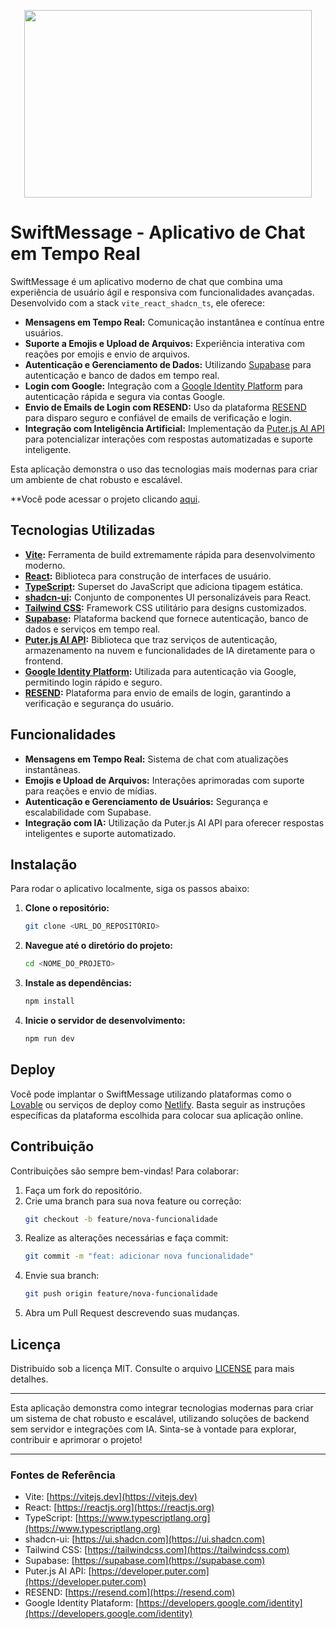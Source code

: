 <p align="center">
  <img width="460" height="300" src="https://github.com/Rafael-Lee1/Icons/blob/8a4f18d8c811a1bf19f8dfe5472511a16788ce54/MESSAGE_API.png">
</p>

# SwiftMessage - Aplicativo de Chat em Tempo Real

SwiftMessage é um aplicativo moderno de chat que combina uma experiência de usuário ágil e responsiva com funcionalidades avançadas. Desenvolvido com a stack `vite_react_shadcn_ts`, ele oferece:

- **Mensagens em Tempo Real:** Comunicação instantânea e contínua entre usuários.
- **Suporte a Emojis e Upload de Arquivos:** Experiência interativa com reações por emojis e envio de arquivos.
- **Autenticação e Gerenciamento de Dados:** Utilizando [Supabase](https://supabase.com) para autenticação e banco de dados em tempo real.
- **Login com Google:** Integração com a [Google Identity Platform](https://developers.google.com/identity) para autenticação rápida e segura via contas Google.
- **Envio de Emails de Login com RESEND:** Uso da plataforma [RESEND](https://resend.com) para disparo seguro e confiável de emails de verificação e login.
- **Integração com Inteligência Artificial:** Implementação da [Puter.js AI API](https://developer.puter.com) para potencializar interações com respostas automatizadas e suporte inteligente.

Esta aplicação demonstra o uso das tecnologias mais modernas para criar um ambiente de chat robusto e escalável.

**Você pode acessar o projeto clicando <a href="https://preview--chatbubble-nimbus.lovable.app/auth">aqui</a>.</p>

## Tecnologias Utilizadas

- **[Vite](https://vitejs.dev):** Ferramenta de build extremamente rápida para desenvolvimento moderno.
- **[React](https://reactjs.org):** Biblioteca para construção de interfaces de usuário.
- **[TypeScript](https://www.typescriptlang.org):** Superset do JavaScript que adiciona tipagem estática.
- **[shadcn-ui](https://ui.shadcn.com):** Conjunto de componentes UI personalizáveis para React.
- **[Tailwind CSS](https://tailwindcss.com):** Framework CSS utilitário para designs customizados.
- **[Supabase](https://supabase.com):** Plataforma backend que fornece autenticação, banco de dados e serviços em tempo real.
- **[Puter.js AI API](https://developer.puter.com):** Biblioteca que traz serviços de autenticação, armazenamento na nuvem e funcionalidades de IA diretamente para o frontend.
- **[Google Identity Platform](https://developers.google.com/identity):** Utilizada para autenticação via Google, permitindo login rápido e seguro.
- **[RESEND](https://resend.com):** Plataforma para envio de emails de login, garantindo a verificação e segurança do usuário.


## Funcionalidades

- **Mensagens em Tempo Real:** Sistema de chat com atualizações instantâneas.
- **Emojis e Upload de Arquivos:** Interações aprimoradas com suporte para reações e envio de mídias.
- **Autenticação e Gerenciamento de Usuários:** Segurança e escalabilidade com Supabase.
- **Integração com IA:** Utilização da Puter.js AI API para oferecer respostas inteligentes e suporte automatizado.

## Instalação

Para rodar o aplicativo localmente, siga os passos abaixo:

1. **Clone o repositório:**
   ```bash
   git clone <URL_DO_REPOSITÓRIO>
   ```
2. **Navegue até o diretório do projeto:**
   ```bash
   cd <NOME_DO_PROJETO>
   ```
3. **Instale as dependências:**
   ```bash
   npm install
   ```
4. **Inicie o servidor de desenvolvimento:**
   ```bash
   npm run dev
   ```

## Deploy

Você pode implantar o SwiftMessage utilizando plataformas como o [Lovable](https://lovable.dev) ou serviços de deploy como [Netlify](https://www.netlify.com). Basta seguir as instruções específicas da plataforma escolhida para colocar sua aplicação online.

## Contribuição

Contribuições são sempre bem-vindas! Para colaborar:

1. Faça um fork do repositório.
2. Crie uma branch para sua nova feature ou correção:
   ```bash
   git checkout -b feature/nova-funcionalidade
   ```
3. Realize as alterações necessárias e faça commit:
   ```bash
   git commit -m "feat: adicionar nova funcionalidade"
   ```
4. Envie sua branch:
   ```bash
   git push origin feature/nova-funcionalidade
   ```
5. Abra um Pull Request descrevendo suas mudanças.

## Licença

Distribuído sob a licença MIT. Consulte o arquivo [LICENSE](LICENSE) para mais detalhes.

---

Esta aplicação demonstra como integrar tecnologias modernas para criar um sistema de chat robusto e escalável, utilizando soluções de backend sem servidor e integrações com IA. Sinta-se à vontade para explorar, contribuir e aprimorar o projeto!

---

### Fontes de Referência

- Vite: [https://vitejs.dev](https://vitejs.dev)
- React: [https://reactjs.org](https://reactjs.org)
- TypeScript: [https://www.typescriptlang.org](https://www.typescriptlang.org)
- shadcn-ui: [https://ui.shadcn.com](https://ui.shadcn.com)
- Tailwind CSS: [https://tailwindcss.com](https://tailwindcss.com)
- Supabase: [https://supabase.com](https://supabase.com)
- Puter.js AI API: [https://developer.puter.com](https://developer.puter.com)
- RESEND: [https://resend.com](https://resend.com)
- Google Identity Plataform: [https://developers.google.com/identity](https://developers.google.com/identity) 
